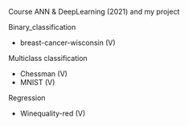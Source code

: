 Course ANN & DeepLearning (2021) and my project

Binary_classification
  + breast-cancer-wisconsin (V)

Multiclass classification
  + Chessman  (V)
  + MNIST (V)

Regression
  + Winequality-red (V)
